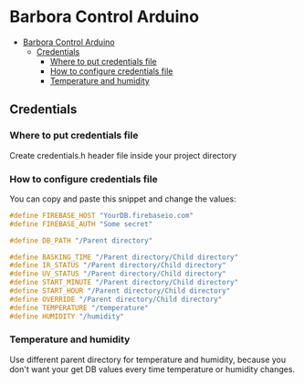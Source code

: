 # Barbora Control Arduino
- [Barbora Control Arduino](#barbora-control-arduino)
  - [Credentials](#credentials)
    - [Where to put credentials file](#where-to-put-credentials-file)
    - [How to configure credentials file](#how-to-configure-credentials-file)
    - [Temperature and humidity](#temperature-and-humidity)
## Credentials
### Where to put credentials file
Create credentials.h header file inside your project directory
### How to configure credentials file
You can copy and paste this snippet and change the values:
``` h
#define FIREBASE_HOST "YourDB.firebaseio.com"
#define FIREBASE_AUTH "Some secret"

#define DB_PATH "/Parent directory"

#define BASKING_TIME "/Parent directory/Child directory"
#define IR_STATUS "/Parent directory/Child directory"
#define UV_STATUS "/Parent directory/Child directory"
#define START_MINUTE "/Parent directory/Child directory"
#define START_HOUR "/Parent directory/Child directory"
#define OVERRIDE "/Parent directory/Child directory"
#define TEMPERATURE "/temperature"
#define HUMIDITY "/humidity"
```
### Temperature and humidity
Use different parent directory for temperature and humidity, because you don't want your get DB values every time temperature or humidity changes. 
